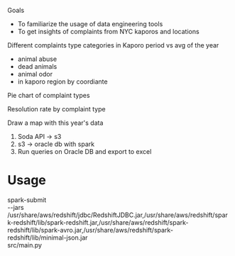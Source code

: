Goals
- To familiarize the usage of data engineering tools
- To get insights of complaints from NYC kaporos and locations

Different complaints type categories in Kaporo period vs avg of the year
- animal abuse
- dead animals
- animal odor
- in kaporo region by coordiante

Pie chart of complaint types

Resolution rate by complaint type

Draw a map with this year's data


1. Soda API -> s3
2. s3 -> oracle db with spark
3. Run queries on Oracle DB and export to excel 

# Usage

spark-submit \
  --jars /usr/share/aws/redshift/jdbc/RedshiftJDBC.jar,/usr/share/aws/redshift/spark-redshift/lib/spark-redshift.jar,/usr/share/aws/redshift/spark-redshift/lib/spark-avro.jar,/usr/share/aws/redshift/spark-redshift/lib/minimal-json.jar \
  src/main.py